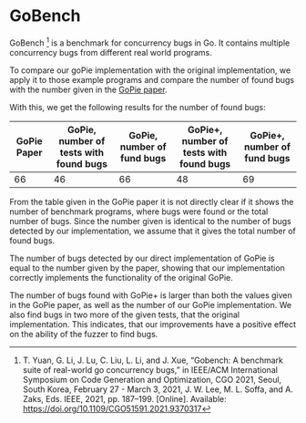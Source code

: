 # GoBench

GoBench [^1] is a benchmark for concurrency bugs in Go. It contains
multiple concurrency bugs from different real world programs.

To compare our goPie implementation with the original implementation,
we apply it to those example programs and compare the number of found bugs with
the number given in the [GoPie paper](../../relatedWorks/PaperAndTools/Fuzzing/GoPie.md).

With this, we get the following results for the number of found bugs:

| GoPie Paper | GoPie, number of tests with found bugs | GoPie, number of fund bugs |  GoPie+, number of tests with found bugs | GoPie+, number of fund bugs |
| --- | --- | --- | --- | --- |
| 66 | 46 | 66 | 48 | 69 |


From the table given in the GoPie paper it is not directly clear if it
shows the number of benchmark programs, where bugs were found or the
total number of bugs. Since the number given is identical to the number
of bugs detected by our implementation, we assume that it gives the total
number of found bugs.

The number of bugs detected by our direct implementation of GoPie is equal to
the number given by the paper, showing that our implementation correctly
implements the functionality of the original GoPie.

The number of bugs found with GoPie+ is larger than both the
values given in the GoPie paper, as well as the number of our GoPie
implementation. We also find bugs in two more of the given tests, that the
original implementation. This indicates, that our improvements have a positive effect
on the ability of the fuzzer to find bugs.

[^1]: T. Yuan, G. Li, J. Lu, C. Liu, L. Li, and J. Xue, “Gobench: A benchmark suite of real-world go concurrency bugs,” in IEEE/ACM International Symposium on Code Generation and Optimization, CGO 2021, Seoul, South Korea, February 27 - March 3, 2021, J. W. Lee, M. L. Soffa, and A. Zaks, Eds. IEEE, 2021, pp. 187–199. [Online]. Available: https://doi.org/10.1109/CGO51591.2021.9370317
